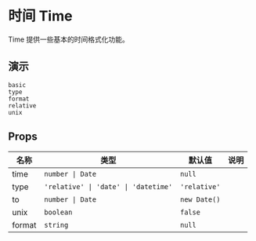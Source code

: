 # 时间 Time
Time 提供一些基本的时间格式化功能。
## 演示
```demo
basic
type
format
relative
unix
```
## Props
|名称|类型|默认值|说明|
|-|-|-|-|
|time|`number \| Date`|`null`||
|type|`'relative' \| 'date' \| 'datetime'`|`'relative'`||
|to|`number \| Date`|`new Date()`||
|unix|`boolean`|`false`||
|format|`string`|`null`||